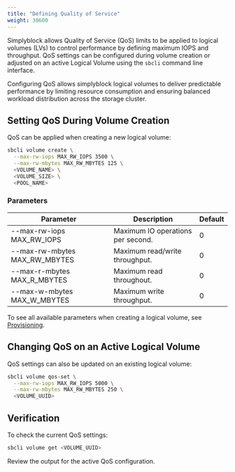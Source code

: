 ```yaml
---
title: "Defining Quality of Service"
weight: 30600
---
```


Simplyblock allows Quality of Service (QoS) limits to be applied to logical volumes (LVs) to control performance by
defining maximum IOPS and throughput. QoS settings can be configured during volume creation or adjusted on an
active Logical Volume using the `sbcli` command line interface.

Configuring QoS allows simplyblock logical volumes to deliver predictable performance by limiting resource consumption
and ensuring balanced workload distribution across the storage cluster.

## Setting QoS During Volume Creation

QoS can be applied when creating a new logical volume:

```sh
sbcli volume create \
  --max-rw-iops MAX_RW_IOPS 3500 \
  --max-rw-mbytes MAX_RW_MBYTES 125 \
  <VOLUME_NAME> \
  <VOLUME_SIZE> \
  <POOL_NAME>
```

### Parameters

| Parameter                     | Description                                         | Default |
|-------------------------------|-----------------------------------------------------|---------|
| --max-rw-iops MAX_RW_IOPS     | Maximum IO operations per second.                   | 0       |
| --max-rw-mbytes MAX_RW_MBYTES | Maximum read/write throughput.                      | 0       |
| --max-r-mbytes MAX_R_MBYTES   | Maximum read throughout.                            | 0       |
| --max-w-mbytes MAX_W_MBYTES   | Maximum write throughput.                           | 0       |

To see all available parameters when creating a logical volume, see [Provisioning](provisioning.md).

## Changing QoS on an Active Logical Volume

QoS settings can also be updated on an existing logical volume:

```sh
sbcli volume qos-set \
  --max-rw-iops MAX_RW_IOPS 5000 \
  --max-rw-mbytes MAX_RW_MBYTES 250 \
  <VOLUME_UUID>
```

## Verification

To check the current QoS settings:

```sh
sbcli volume get <VOLUME_UUID>
```

Review the output for the active QoS configuration.
